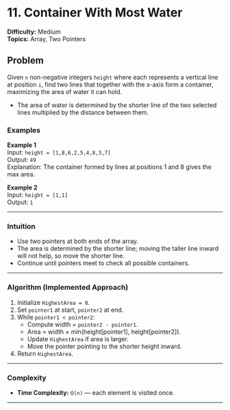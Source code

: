 # 11. Container With Most Water

**Difficulty:** Medium  
**Topics:** Array, Two Pointers

## Problem

Given `n` non-negative integers `height` where each represents a vertical line at position `i`, find two lines that together with the x-axis form a container, maximizing the area of water it can hold.

- The area of water is determined by the shorter line of the two selected lines multiplied by the distance between them.

### Examples

**Example 1**  
Input: `height = [1,8,6,2,5,4,8,3,7]`  
Output: `49`  
Explanation: The container formed by lines at positions 1 and 8 gives the max area.

**Example 2**  
Input: `height = [1,1]`  
Output: `1`  

---

### Intuition  

- Use two pointers at both ends of the array.  
- The area is determined by the shorter line; moving the taller line inward will not help, so move the shorter line.  
- Continue until pointers meet to check all possible containers.

---

### Algorithm (Implemented Approach)
1. Initialize `HighestArea = 0`.  
2. Set `pointer1` at start, `pointer2` at end.  
3. While `pointer1 < pointer2`:  
   - Compute width = `pointer2 - pointer1`.  
   - Area = width × min(height[pointer1], height[pointer2]).  
   - Update `HighestArea` if area is larger.  
   - Move the pointer pointing to the shorter height inward.  
4. Return `HighestArea`.

---

### Complexity

- **Time Complexity:** `O(n)` — each element is visited once.  
---